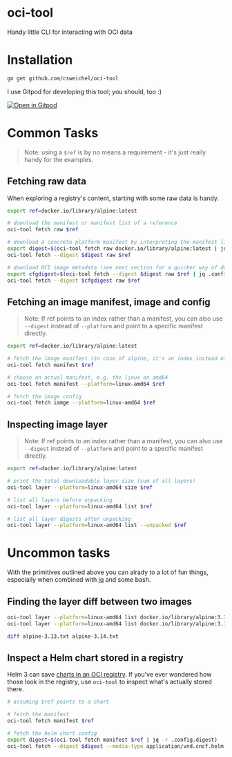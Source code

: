 # oci-tool
Handy little CLI for interacting with OCI data

# Installation
```bash
go get github.com/csweichel/oci-tool
```

I use Gitpod for developing this tool; you should, too :)

[![Open in Gitpod](https://gitpod.io/button/open-in-gitpod.svg)](https://gitpod.io/#https://github.com/csweichel/oci-tool)

# Common Tasks

> Note: using a `$ref` is by no means a requirement - it's just really handy for the examples.

## Fetching raw data

When exploring a registry's content, starting with some raw data is handy.

```bash
export ref=docker.io/library/alpine:latest

# download the manifest or manifest list of a reference
oci-tool fetch raw $ref

# download a concrete platform manifest by interpreting the manifest list
export digest=$(oci-tool fetch raw docker.io/library/alpine:latest | jq -r .manifests[0].digest)
oci-tool fetch --digest $digest raw $ref

# download OCI image metadata (see next section for a quicker way of doing this)
export cfgdigest=$(oci-tool fetch --digest $digest raw $ref | jq .config.digest)
oci-tool fetch --digest $cfgdigest raw $ref
```

## Fetching an image manifest, image and config

> Note: If ref points to an index rather than a manifest, you can also use `--digest` instead of `--platform` and point to a specific manifest directly.

```bash
export ref=docker.io/library/alpine:latest

# fetch the image manifest (in case of alpine, it's an index instead of a manifest)
oci-tool fetch manifest $ref

# choose an actual manifest, e.g. the linux on amd64
oci-tool fetch manifest --platform=linux-amd64 $ref

# fetch the image config
oci-tool fetch iamge --platform=linux-amd64 $ref
```

## Inspecting image layer

> Note: If ref points to an index rather than a manifest, you can also use `--digest` instead of `--platform` and point to a specific manifest directly.

```bash
export ref=docker.io/library/alpine:latest

# print the total downloadable layer size (sum of all layers)
oci-tool layer --platform=linux-amd64 size $ref

# list all layers before unpacking
oci-tool layer --platform=linux-amd64 list $ref

# list all layer digests after unpacking
oci-tool layer --platform=linux-amd64 list --unpacked $ref
```

# Uncommon tasks

With the primitives outlined above you can alrady to a lot of fun things, especially when combined with [jq](https://stedolan.github.io/jq/) and some bash.

## Finding the layer diff between two images
```bash
oci-tool layer --platform=linux-amd64 list docker.io/library/alpine:3.13 | jq .[].digest | sort > alpine-3.13.txt
oci-tool layer --platform=linux-amd64 list docker.io/library/alpine:3.14 | jq .[].digest | sort > alpine-3.14.txt

diff alpine-3.13.txt alpine-3.14.txt
```

## Inspect a Helm chart stored in a registry
Helm 3 can save [charts in an OCI registry](https://helm.sh/docs/topics/registries/). If you've ever wondered how those look in the registry, use `oci-tool` to inspect what's actually stored there. 

```bash
# assuming $ref points to a chart

# fetch the manifest
oci-tool fetch manifest $ref

# fetch the helm chart config
export digest=$(oci-tool fetch manifest $ref | jq -r .config.digest)
oci-tool fetch --digest $digest --media-type application/vnd.cncf.helm.config.v1+json raw $ref
```